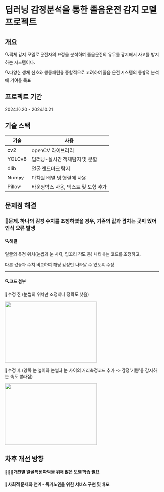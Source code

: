 # 딥러닝 감정분석을 통한 졸음운전 감지 모델 프로젝트

## 개요
🔍객체 감지 모델로 운전자의 표정을 분석하여 졸음운전의 유무를 감지해서 사고를 방지하는 시스템이다.

🔍다양한 생체 신호와 행동패턴을 종합적으로 고려하여 졸음 운전 시스템의 통합적 분석에 기여를 목표

## 프로젝트 기간
2024.10.20 - 2024.10.21

## 기술 스택
|기술|사용|
|-----|-------|
|cv2|openCV 라이브러리|
|YOLOv8|딥러닝-실시간 객체탐지 및 분할|
|dlib|얼굴 랜드마크 탐지|
|Numpy|다차원 배열 및 행렬에 사용|
|Pillow|바운딩박스 사용, 텍스트 및 도형 추가|

## 문제점 해결
### 📝문제. 하나의 감정 수치를 조정하였을 경우, 기존의 값과 겹치는 곳이 있어 인식 오류 발생

#### 🔍해결
얼굴의 특정 위치(눈썹과 눈 사이, 입꼬리 각도 등) 나타내는 코드를 조정하고,

다른 값들과 수치 비교하여 해당 감정만 나타날 수 있도록 수정

-----------------------------
#### 🔍코드 첨부

  🔹수정 전 (눈썹의 위치만 조정하니 정확도 낮음)
     
<img src = "https://github.com/user-attachments/assets/8d9ca092-f224-4671-94d4-40cf20d1580b" width="300" height="200">

  🔹수정 후 (양쪽 눈 높이와 눈썹과 눈 사이의 거리측정코드 추가 -> 감정'기쁨'을 감지하는 속도 빨라짐)

<img src = "https://github.com/user-attachments/assets/a191e800-5b6c-4521-b525-c5c361835a0b" width="300" height="200">

## 차후 개선 방향
#### 🧑‍🤝‍🧑개인별 얼굴특징 파악을 위해 많은 모델 학습 필요

#### 🤝사회적 문제와 연계 - 독거노인을 위한 서비스 구현 및 배포
